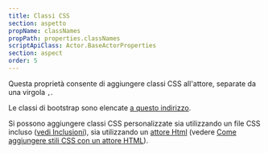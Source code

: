 ```yaml
---
title: Classi CSS
section: aspetto
propName: classNames
propPath: properties.classNames
scriptApiClass: Actor.BaseActorProperties
section: aspect
order: 5
---
```

Questa proprietà consente di aggiungere classi CSS all'attore, separate da una virgola `,`.

Le classi di bootstrap sono elencate [a questo indirizzo](https://getbootstrap.com/docs/4.6/utilities/borders/).

Si possono aggiungere classi CSS personalizzate sia utilizzando un file CSS incluso ([vedi Inclusioni](../integrations.md)), sia utilizzando un [attore Html](../actor_types/display-html.md) (vedere [Come aggiungere stili CSS con un attore HTML]()).
